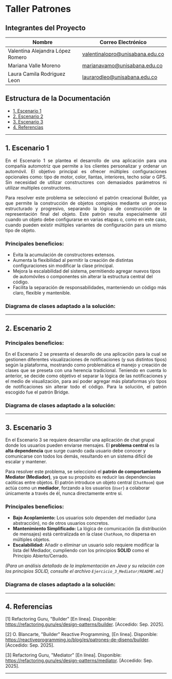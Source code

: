 # Taller Patrones
## Integrantes del Proyecto
| Nombre | Correo Electrónico |
|---|---|
| Valentina Alejandra López Romero | valentinalopro@unisabana.edu.co |
| Mariana Valle Moreno | marianavamo@unisabana.edu.co |
| Laura Camila Rodriguez Leon | laurarodleo@unisabana.edu.co |

## Estructura de la Documentación
- [1. Escenario 1](#1-escenario-1)
- [2. Escenario 2](#2-escenario-2)
- [3. Escenario 3](#3-escenario-3)
- [4. Referencias](#4-referencias)

---
## 1. Escenario 1
<div align="justify">
En el Escenario 1 se plantea el desarrollo de una aplicación para una compañía automotriz que permite a los clientes personalizar y ordenar un automóvil. El objetivo principal es ofrecer múltiples configuraciones opcionales como: tipo de motor, color, llantas, interiores, techo solar o GPS. Sin necesidad de utilizar constructores con demasiados parámetros ni utilizar multiples constructores.

Para resolver este problema se seleccionó el patrón creacional Builder, ya que permite la construcción de objetos complejos mediante un proceso estructurado y progresivo, separando la lógica de construcción de la representación final del objeto. Este patrón resulta especialmente útil cuando un objeto debe configurarse en varias etapas o, como en este caso, cuando pueden existir múltiples variantes de configuración para un mismo tipo de objeto.
</div>

### Principales beneficios:
- Evita la acumulación de constructores extensos.
- Aumenta la flexibilidad al permitir la creación de distintas configuraciones sin modificar la clase principal.
- Mejora la escalabilidad del sistema, permitiendo agregar nuevos tipos de automóviles o componentes sin alterar la estructura central del código.
- Facilita la separación de responsabilidades, manteniendo un código más claro, flexible y mantenible.

### Diagrama de clases adaptado a la solución:

---
## 2. Escenario 2

### Principales beneficios:
<div align="justify">
En el Escenario 2 se presenta el desarollo de una aplicación para la cual se gestionen diferentes visualizaciones de notificaciones (y sus distintos tipos) según la plataforma, mostrando como problemática el manejo y creación de clases que se preseta con una herencia tradicional. Teniendo en cuenta lo anterior, se decide como objetivo el separar la lógica de las notificaciones y el medio de visualización, para así poder agregar más plataformas y/o tipos de notificaciones sin alterar todo el código. Para la solución, el patrón escogido fue el patrón Bridge.
</div>

### Diagrama de clases adaptado a la solución:

---
## 3. Escenario 3


En el Escenario 3 se requiere desarrollar una aplicación de chat grupal donde los usuarios pueden enviarse mensajes. El **problema central** es la **alta dependencia** que surge cuando cada usuario debe conocer y comunicarse con todos los demás, resultando en un sistema difícil de escalar y mantener.

Para resolver este problema, se seleccionó el **patrón de comportamiento Mediator (Mediador)**, ya que su propósito es reducir las dependencias caóticas entre objetos. El patrón introduce un objeto central (`ChatRoom`) que actúa como un **mediador**, forzando a los usuarios (`User`) a colaborar únicamente a través de él, nunca directamente entre sí.

### Principales beneficios:

* **Bajo Acoplamiento:** Los usuarios solo dependen del mediador (una abstracción), no de otros usuarios concretos.
* **Mantenimiento Simplificado:** La lógica de comunicación (la distribución de mensajes) está centralizada en la clase `ChatRoom`, no dispersa en múltiples objetos.
* **Escalabilidad:** Añadir o eliminar un usuario solo requiere modificar la lista del Mediador, cumpliendo con los principios **SOLID** como el Principio Abierto/Cerrado.

*(Para un análisis detallado de la implementación en Java y su relación con los principios SOLID, consulte el archivo `Ejercicio_3_Mediator/README.md`.)*

### Diagrama de clases adaptado a la solución:

---

## 4. Referencias
[1] Refactoring Guru, "Builder" [En línea]. Disponible: https://refactoring.guru/es/design-patterns/builder. [Accedido: Sep. 2025].

[2] O. Blancarte, "Builder" Reactive Programming, [En línea]. Disponible: https://reactiveprogramming.io/blog/es/patrones-de-diseno/builder. [Accedido: Sep. 2025].

[3] Refactoring Guru, "Mediator" [En línea]. Disponible: https://refactoring.guru/es/design-patterns/mediator. [Accedido: Sep. 2025].



---

